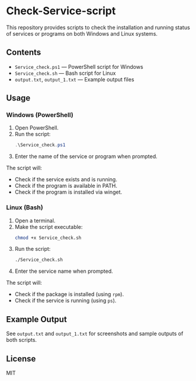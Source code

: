 # Check-Service-script

This repository provides scripts to check the installation and running status of services or programs on both Windows and Linux systems.

## Contents

- `Service_check.ps1` — PowerShell script for Windows
- `Service_check.sh` — Bash script for Linux
- `output.txt`, `output_1.txt` — Example output files

## Usage

### Windows (PowerShell)

1. Open PowerShell.
2. Run the script:
	```powershell
	.\Service_check.ps1
	```
3. Enter the name of the service or program when prompted.

The script will:
- Check if the service exists and is running.
- Check if the program is available in PATH.
- Check if the program is installed via winget.

### Linux (Bash)

1. Open a terminal.
2. Make the script executable:
	```bash
	chmod +x Service_check.sh
	```
3. Run the script:
	```bash
	./Service_check.sh
	```
4. Enter the service name when prompted.

The script will:
- Check if the package is installed (using `rpm`).
- Check if the service is running (using `ps`).

## Example Output

See `output.txt` and `output_1.txt` for screenshots and sample outputs of both scripts.

## License

MIT
